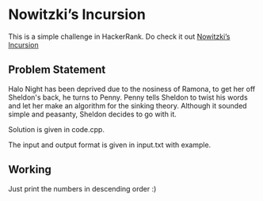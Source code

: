 # Nowitzki’s Incursion
This is a simple challenge in HackerRank.
 Do check it out [Nowitzki’s Incursion](https://www.hackerrank.com/contests/the-dakittio-code/challenges/sinking-algorithm)

 ## Problem Statement
 Halo Night has been deprived due to the nosiness of Ramona, to get her off Sheldon's back, he turns to Penny. Penny tells Sheldon to twist his words and let her make an algorithm for the sinking theory. Although it sounded simple and peasanty, Sheldon decides to go with it.

Solution is given in code.cpp.

The input and output format is given in input.txt with example.

## Working
Just print the numbers in descending order :)
